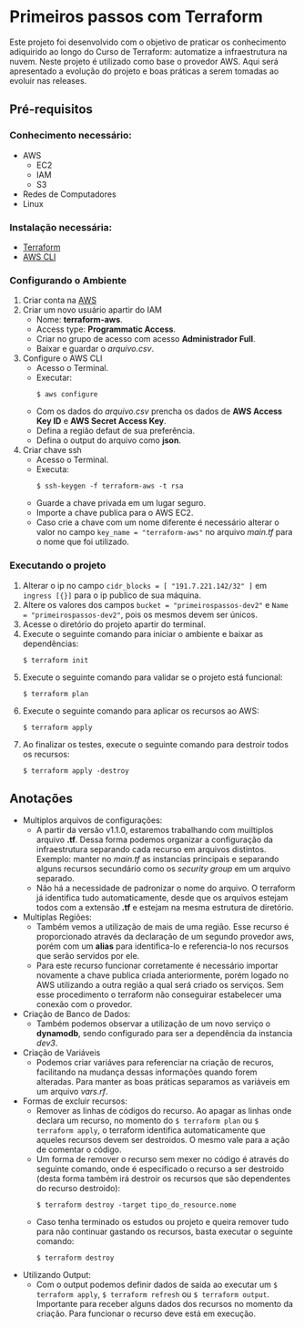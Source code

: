 # Primeiros passos com Terraform

<p>Este projeto foi desenvolvido com o objetivo de praticar os conhecimento adiquirido ao longo do Curso de
Terraform: automatize a infraestrutura na nuvem. Neste projeto é utilizado como base o provedor AWS. Aqui será apresentado a evolução do projeto e boas práticas a serem tomadas ao evoluir nas releases.</p>


## Pré-requisitos
### Conhecimento necessário:
- AWS
    - EC2
    - IAM
    - S3
- Redes de Computadores
- Linux

### Instalação necessária:
- [Terraform](https://www.terraform.io/downloads)
- [AWS CLI](https://docs.aws.amazon.com/pt_br/cli/latest/userguide/getting-started-install.html)

### Configurando o Ambiente
1. Criar conta na [AWS](https://aws.amazon.com/)
2. Criar um novo usuário apartir do IAM
    - Nome: **terraform-aws**.
    - Access type: **Programmatic Access**.
    - Criar no grupo de acesso com acesso **Administrador Full**.
    - Baixar e guardar o *arquivo.csv*.
3. Configure o AWS CLI
    - Acesso o Terminal.
    - Executar:
        ```
        $ aws configure
        ```
    - Com os dados do *arquivo.csv* prencha os dados de **AWS Access Key ID** e **AWS Secret Access Key**.
    - Defina a região defaut de sua preferência.
    - Defina o output do arquivo como **json**.
4. Criar chave ssh
    - Acesso o Terminal.
    - Executa:
        ```
        $ ssh-keygen -f terraform-aws -t rsa
        ```
    - Guarde a chave privada em um lugar seguro.
    - Importe a chave publica para o AWS EC2.
    - Caso crie a chave com um nome diferente é necessário alterar o valor no campo `key_name = "terraform-aws"` no arquivo *main.tf* para o nome que foi utilizado.
### Executando o projeto
1. Alterar o ip no campo `cidr_blocks = [ "191.7.221.142/32" ]` em `ingress [{}]` para o ip publico de sua máquina.
2. Altere os valores dos campos `bucket = "primeirospassos-dev2"` e `Name = "primeirospassos-dev2"`, pois os mesmos devem ser únicos.
3. Acesse o diretório do projeto apartir do terminal.
4. Execute o seguinte comando para iniciar o ambiente e baixar as dependências:
    ```
    $ terraform init
    ```
5. Execute o seguinte comando para validar se o projeto está funcional:
    ```
    $ terraform plan
    ```
6. Execute o seguinte comando para aplicar os recursos ao AWS:
    ```
    $ terraform apply
    ```
7. Ao finalizar os testes, execute o seguinte comando para destroir todos os recursos:
    ```
    $ terraform apply -destroy
    ```

## Anotações
- Multiplos arquivos de configurações:
    - A partir da versão v1.1.0, estaremos trabalhando com muiltiplos arquivo **.tf**. Dessa forma podemos organizar a configuração da infraestrutura separando cada recurso em arquivos distintos. Exemplo: manter no *main.tf* as instancias principais e separando alguns recursos secundário como os *security group* em um arquivo separado.
    - Não há a necessidade de padronizar o nome do arquivo. O terraform já identifica tudo automaticamente, desde que os arquivos estejam todos com a extensão **.tf** e estejam na mesma estrutura de diretório.
- Multiplas Regiões:
    - Também vemos a utilização de mais de uma região. Esse recurso é proporcionado através da declaração de um segundo provedor aws, porém com um **alias** para identifica-lo e referencia-lo nos recursos que serão servidos por ele.
    - Para este recurso funcionar corretamente é necessário importar novamente a chave publica criada anteriormente, porém logado no AWS utilizando a outra região a qual será criado os serviços. Sem esse procedimento o terraform não conseguirar estabelecer uma conexão com o provedor.
- Criação de Banco de Dados:
    - Também podemos observar a utilização de um novo serviço o **dynamodb**, sendo configurado para ser a dependência da instancia *dev3*.
- Criação de Variáveis
    - Podemos criar variáves para referenciar na criação de recuros, facilitando na mudança dessas informações quando forem alteradas. Para manter as boas práticas separamos as variáveis em um arquivo *vars.rf*.
- Formas de excluir recursos:
    - Remover as linhas de códigos do recurso. Ao apagar as linhas onde declara um recurso, no momento do `$ terraform plan` ou `$ terraform apply`, o terraform identifica automaticamente que aqueles recursos devem ser destroidos. O mesmo vale para a ação de comentar o código.
    - Um forma de remover o recurso sem mexer no código é através do seguinte comando, onde é especificado o recurso a ser destroido (desta forma também irá destroir os recursos que são dependentes do recurso destroido):
        ```
        $ terraform destroy -target tipo_do_resource.nome
        ```
    - Caso tenha terminado os estudos ou projeto e queira remover tudo para não continuar gastando os recursos, basta executar o seguinte comando:
        ```
        $ terraform destroy
        ```
- Utilizando Output:
    - Com o output podemos definir dados de saida ao executar um `$ terraform apply`, `$ terraform refresh` ou `$ terraform output`. Importante para receber alguns dados dos recursos no momento da criação. Para funcionar o recurso deve está em execução.

